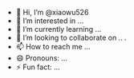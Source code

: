 - 👋 Hi, I’m @xiaowu526
- 👀 I’m interested in ...
- 🌱 I’m currently learning ...
- 💞️ I’m looking to collaborate on .. .
- 📫 How to reach me ...
- 😄 Pronouns: ...
- ⚡ Fun fact: ...

<!---
xiaowu526/xiaowu526 is a ✨ special ✨ repository because its `README.md` (this file) appears on your GitHub profile.
You can click the Preview link to take a look at your changes.
--->
